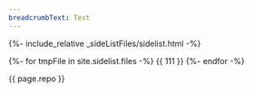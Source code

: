 ```yaml
---
breadcrumbText: Test
---
```


{%- include_relative _sideListFiles/sidelist.html -%}


{%- for tmpFile in site.sidelist.files -%}
        {{ 111 }}
{%- endfor -%}

{{ page.repo }}
